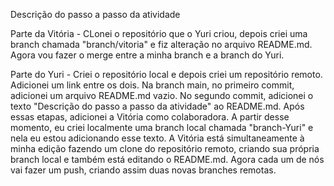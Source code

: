 Descrição do passo a passo da atividade


Parte da Vitória - CLonei o repositório que o Yuri criou, depois criei uma branch chamada "branch/vitoria" e fiz alteração no arquivo README.md. Agora vou fazer o merge entre a minha branch e a branch do Yuri.

Parte do Yuri - Criei o repositório local e depois criei um repositório remoto. Adicionei um link entre os dois. 
Na branch main, no primeiro commit, adicionei um arquivo README.md vazio. No segundo commit, adicionei o texto "Descrição do passo a passo da atividade" ao README.md.
Após essas etapas, adicionei a Vitória como colaboradora. A partir desse momento, eu criei localmente uma branch local chamada "branch-Yuri" e nela eu estou adicionando esse texto.
A Vitória está simultaneamente à minha edição fazendo um clone do repositório remoto, criando sua própria branch local e também está editando o README.md. Agora cada um de nós vai fazer um push, criando assim duas novas branches remotas.


